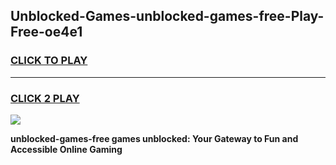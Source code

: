 
## Unblocked-Games-unblocked-games-free-Play-Free-oe4e1
<h3>
<a href="https://premium76.site?title=unblocked-games-free&ref=20M">CLICK TO PLAY</a></h3>
<hr>

<h3>
<a href="https://premium76.site?title=unblocked-games-free&ref=20M">CLICK 2 PLAY</a>
  
</h3>

<a href="https://premium76.site?title=unblocked-games-free&ref=19M"><img src="https://clearcache.store/games.png"></a>


**unblocked-games-free games unblocked: Your Gateway to Fun and Accessible Online Gaming**
